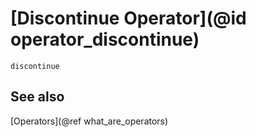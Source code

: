 # [Discontinue Operator](@id operator_discontinue)

```@docs
discontinue
```

## See also

[Operators](@ref what_are_operators)
